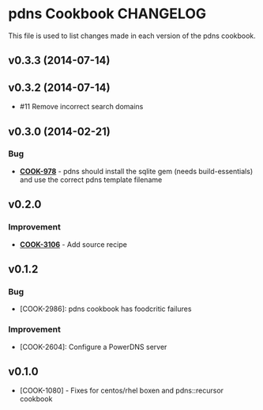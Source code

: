 pdns Cookbook CHANGELOG
=======================
This file is used to list changes made in each version of the pdns cookbook.

v0.3.3 (2014-07-14)
-------------------


v0.3.2 (2014-07-14)
-------------------
- #11 Remove incorrect search domains


v0.3.0 (2014-02-21)
-------------------
### Bug
- **[COOK-978](https://tickets.opscode.com/browse/COOK-978)** - pdns should install the sqlite gem (needs build-essentials) and use the correct pdns template filename


v0.2.0
------
### Improvement
- **[COOK-3106](https://tickets.opscode.com/browse/COOK-3106)** - Add source recipe

v0.1.2
------
### Bug
- [COOK-2986]: pdns cookbook has foodcritic failures

### Improvement
- [COOK-2604]: Configure a PowerDNS server

v0.1.0
------
- [COOK-1080] - Fixes for centos/rhel boxen and pdns::recursor cookbook
